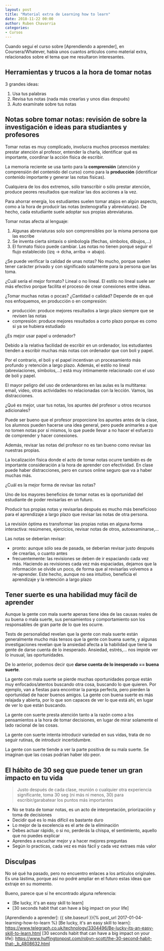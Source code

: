 ```yaml
---
layout: post
title: "Material extra de Learning how to learn"
date: 2018-11-22 00:00
author: Ruben Chavarria
categories:
- Cursos
---
```


Cuando seguí el curso sobre [Aprendiendo a aprender], en Coursera/Whatever,
había unos cuantos artículos como material extra, relacionados sobre el tema
que me resultaron interesantes.

<!-- more -->

## Herramientas y trucos a la hora de tomar notas

3 grandes ideas:

1. Usa tus palabras
2. Revisa tus notas (nada más crearlas y unos días después)
3. Auto examínate sobre tus notas

## Notas sobre tomar notas: revisión de sobre la investigación e ideas para studiantes y profesores

Tomar notas es muy complicado, involucra muchos procesos mentales: prestar
atención al profesor, entender la charla, identificar qué es importante,
coordinar la acción física de escribir.

La memoria reciente se usa tanto para la **comprensión** (atención y comprensión
del contenido del curso) como para la **producción** (identificar contenido
importante y generar las notas físicas).

Cualquiera de los dos extremos, sólo transcribir o sólo prestar atención, produce
peores resultados que realizar las dos acciones a la vez.

Para ahorrar energía, los estudiantes suelen tomar atajos en algún aspecto, como
a la hora de producir las notas (estenografía y abreviaturas). De hecho, cada
estudiante suele adoptar sus propias abreviaturas.

Tomar notas afecta al lenguaje:

1. Algunas abreviaturas solo son comprensibles por la misma persona que las escribe
2. Se inventa cierta sintaxis o simbología (flechas, símbolos, dibujos,...)
3. El formato físico puede cambiar. Las notas no tienen porqué seguir el flujo
establecido (izq -> dcha, arriba -> abajo).

¿Se puede verificar la calidad de unas notas? No mucho, porque suelen tener
carácter privado y con significado solamente para la persona que las toma.

¿Cuál sería el mejor formato? Lineal o no lineal. El estilo no lineal suele ser
más efectivo porque facilita el proceso de crear conexiones entre ideas.

¿Tomar muchas notas o pocas? ¿Cantidad o calidad? Depende de en qué nos
enfoquemos, en producción o en compresión:

- producción: produce mejores resultados a largo plazo siempre que se revisen
las notas
- compresión: produce mejores resultados a corto plazo porque es como si ya
se hubiera estudiado

¿Es mejor usar papel u ordenador?

Debido a la relativa facilidad de escribir
en un ordenador, los estudiantes tienden a escribir muchas más notas con
ordenador que con boli y papel.

Por el contrario, el boli y el papel incentivan un procesamiento más profundo
y retención a largo plazo. Además, el estilo no lineal (abreviaciones, símbolos,...)
está muy íntimamente relacionado con el uso de boli y papel.

El mayor peligro del uso de ordenardores en las aulas es la multitarea:
email, video, otras actividades no relacionadas con la lección. Vamos, las
distracciones.

¿Qué es mejor, usar tus notas, los apuntes del profesor u otros recursos
adicionales? 

Puede ser bueno que el profesor proporcione los apuntes antes
de la clase, los alumnos pueden hacerse una idea general, pero puede
animarles a que no tomen notas por sí mismos, lo que puede llevar a no
hacer el esfuerzo de comprender y hacer conexiones.

Además, revisar las notas del profesor no es tan bueno como revisar las
nuestras propias.

La localización física donde el acto de tomar notas ocurre también es de
importante consideración a la hora de aprender con efectividad. En clase
puede haber distracciones, pero en cursos online seguro que va a haber
muchas más.

¿Cuál es la mejor forma de revisar las notas?

Uno de los mayores beneficios de tomar notas es la oportunidad del estudiante
de poder revisarlas en un futuro.

Producir tus propias notas y revisarlas después es mucho más beneficioso para
el aprendizaje a largo plazo que revisar las notas de otra persona.

La revisión óptima es transformar las propias notas en alguna forma interactiva:
resúmenes, ejercicios, revisar notas de otros, autoexaminarse,...

Las notas se deberían revisar:

- pronto: aunque sólo sea de pasada, se deberían revisar justo después de
crearlas, o cuanto antes
- frecuentemente: las revisiones se deben de ir espaciando cada vez más.
Haciendo as revisiones cada vez más espaciadas, dejamos que la información
se olvide un poco, de forma que al revisarlas volvemos a re-aprender. Este
hecho, aunque no sea intuitivo, beneficia el aprendizaje y la retención a
largo plazo

## Tener suerte es una habilidad muy fácil de aprender

Aunque la gente con mala suerte apenas tiene idea de las causas reales de su
buena o mala suerte, sus pensamientos y comportamiento son los responsables
de gran parte de lo que les ocurre.

Tests de personalidad revelan que la gente con mala suerte están generalmente
mucho más tensos que la gente con buena suerte, y algunas investigaciones
revelan que la ansiedad afecta a la habilidad que tiene la gente de darse
cuenta de lo inesperado. Ansiedad, estrés,... nos impide ver lo inusual, las
oportunidades.

De lo anterior, podemos decir que **darse cuenta de lo inesperado == buena
suerte**.

La gente con mala suerte se pierde muchas oportunidades porque están muy
enfocados/atentos buscando otra cosa, buscando lo que quieren. Por ejemplo,
van a fiestas para encontrar la pareja perfecta, pero pierden la oportunidad
de hacer buenos amigos. La gente con buena suerte es más relajada y abierta,
por lo que son capaces de ver lo que está ahí, en lugar de ver lo que están
buscando.

La gente con suerte presta atención tanto a la razón como a los pensamientos
a la hora de tomar decisiones, en lugar de mirar solamente el lado racional
de las cosas.

La gente con suerte intenta introducir variedad en sus vidas, trata de no
seguir rutinas, de introducir incertidumbre.

La gente con suerte tiende a ver la parte positiva de su mala suerte. Se
imaginan que las cosas podrían haber ido peor.

## El hábito de 30 seg que puede tener un gran impacto en tu vida

> Justo después de cada clase, reunión o cualquier otra experiencia
significante, toma 30 seg (ni más ni menos, 30) para escribir/garabatear
los puntos más importantes

- No se trata de tomar notas, es un acto de interpretación, priorización
y toma de decisiones
- Decidir qué es lo más difícil es bastante duro
- Lo mejor de la excelencia es el arte de la eliminación
- Debes actuar rápido, o si no, perderás la chispa, el sentimiento,
aquello que no puedes explicar
- Aprendes a escuchar mejor y a hacer mejores preguntas
- Según lo practicas, cada vez es más fácil y cada vez extraes más valor

## Disculpas

No sé qué ha pasado, pero no encuentro enlaces a los artículos originales. Es una
lástima, porque así no podré ampliar en el futuro estas ideas que extraje en su
momento.

Bueno, parece que sí he encontrado alguna referencia:

- [Be lucky, it's an easy skill to learn]
- [30 seconds habit that can have a big impact on your life]

[Aprendiendo a aprender]: {{ site.baseurl }}{% post_url 2017-01-04-learning-how-to-learn %}
[Be lucky, it's an easy skill to learn]: https://www.telegraph.co.uk/technology/3304496/Be-lucky-its-an-easy-skill-to-learn.html
[30 seconds habit that can have a big impact on your life]: https://www.huffingtonpost.com/robyn-scott/the-30-second-habit-that-_b_4808632.html

